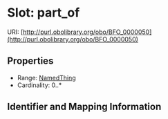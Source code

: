 # Slot: part_of

URI: [http://purl.obolibrary.org/obo/BFO_0000050](http://purl.obolibrary.org/obo/BFO_0000050)



<!-- no inheritance hierarchy -->


## Properties

 * Range: [NamedThing](NamedThing.md)
 * Cardinality: 0..*



## Identifier and Mapping Information







